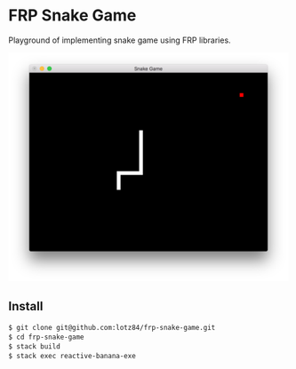 FRP Snake Game
==============

Playground of implementing snake game using FRP libraries.

![](demo.png)

Install
-------

```bash
$ git clone git@github.com:lotz84/frp-snake-game.git
$ cd frp-snake-game
$ stack build
$ stack exec reactive-banana-exe
```
